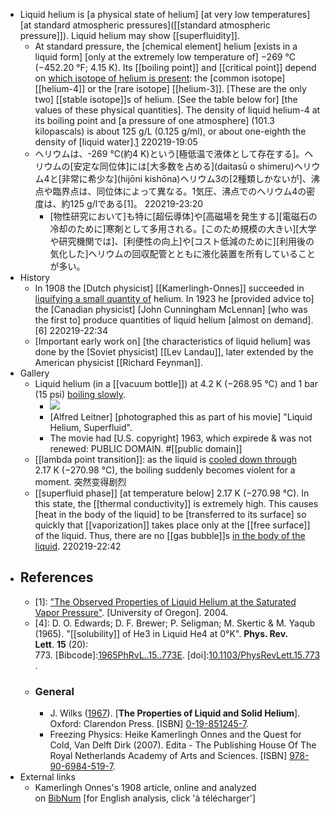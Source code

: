 - Liquid helium is [a physical state of helium] [at very low temperatures] [at standard atmospheric pressures]([[standard atmospheric pressure]]). Liquid helium may show [[superfluidity]].
    - At standard pressure, the [chemical element] helium [exists in a liquid form] [only at the extremely low temperature of] −269 °C (−452.20 °F; 4.15 K). Its [[boiling point]] and [[critical point]] depend on [which isotope of helium is present]([[isotope]]): the [common isotope] [[helium-4]] or the [rare isotope] [[helium-3]]. [These are the only two] [[stable isotope]]s of helium. [See the table below for] [the values of these physical quantities]. The density of liquid helium-4 at its boiling point and [a pressure of one atmosphere] (101.3 kilopascals) is about 125 g/L (0.125 g/ml), or about one-eighth the density of [liquid water].[1](((RGiQmyMH8)))
220219-19:05
    - ヘリウムは、-269 ℃(約4 K)という[極低温で液体として存在する]。ヘリウムの[安定な同位体]には[大多数を占める](daitasū o shimeru)ヘリウム4と[非常に希少な](hijōni kishōna)ヘリウム3の[2種類しかないが]、沸点や臨界点は、同位体によって異なる。1気圧、沸点でのヘリウム4の密度は、約125 g/lである[1]。
220219-23:20
        - [物性研究において]も特に[超伝導体]や[高磁場を発生する][電磁石の冷却のために]寒剤として多用される。[このため規模の大きい][大学や研究機関では]、[利便性の向上]や[コスト低減のために][利用後の気化した]ヘリウムの回収配管とともに液化装置を所有していることが多い。
- History
    - In 1908 the [Dutch physicist] [[Kamerlingh-Onnes]] succeeded in [liquifying a small quantity of]([[liquifying]]) helium. In 1923 he [provided advice to] the [Canadian physicist] [John Cunningham McLennan] [who was the first to] produce quantities of liquid helium [almost on demand]. [6]
220219-22:34
    - [Important early work on] [the characteristics of liquid helium] was done by the [Soviet physicist] [[Lev Landau]], later extended by the American physicist [[Richard Feynman]].
- Gallery
    - Liquid helium (in a [[vacuum bottle]]) at 4.2 K (−268.95 °C) and 1 bar (15 psi) [boiling slowly](https://en.wikipedia.org/wiki/File:Liquid_Helium.jpg).
        - ![](https://firebasestorage.googleapis.com/v0/b/firescript-577a2.appspot.com/o/imgs%2Fapp%2FXELiu-NovaKG%2FYE9Z2cRoL1.jpg?alt=media&token=7d156377-2ca4-44e6-9631-ae58170be902)
        - [Alfred Leitner] [photographed this as part of his movie] "Liquid Helium, Superfluid".
        - The movie had [U.S. copyright] 1963, which expirede & was not renewed: PUBLIC DOMAIN. #[[public domain]]
    - [[lambda point transition]]: as the liquid is [cooled down through](https://en.wikipedia.org/wiki/File:Liquid_helium_lambda_point_transition.jpg) 2.17 K (−270.98 °C), the boiling suddenly becomes violent for a moment. 突然变得剧烈
    - [[superfluid phase]] [at temperature below] 2.17 K (−270.98 °C). In this state, the [[thermal conductivity]] is extremely high. This causes [heat in the body of the liquid] to be [transferred to its surface] so quickly that [[vaporization]] takes place only at the [[free surface]] of the liquid. Thus, there are no [[gas bubble]]s [in the body of the liquid](https://en.wikipedia.org/wiki/File:Liquid_helium_superfluid_phase.jpg).
220219-22:42
- ## References
    - [1]: ["The Observed Properties of Liquid Helium at the Saturated Vapor Pressure"](http://pages.uoregon.edu/rjd/vapor1.htm). [University of Oregon]. 2004.
    - [4]: D. O. Edwards; D. F. Brewer; P. Seligman; M. Skertic & M. Yaqub (1965). "[[solubility]] of He3 in Liquid He4 at 0°K". __Phys. Rev. Lett__. **15** (20): 773. [Bibcode]:[1965PhRvL..15..773E](https://ui.adsabs.harvard.edu/abs/1965PhRvL..15..773E). [doi]:[10.1103/PhysRevLett.15.773](https://doi.org/10.1103%2FPhysRevLett.15.773).
    - ### **General**
        - J. Wilks ([1967](https://archive.org/details/propertiesofliqu0000wilk)). [__The Properties of Liquid and Solid Helium__]. Oxford: Clarendon Press. [ISBN] [0-19-851245-7](https://en.wikipedia.org/wiki/Special:BookSources/0-19-851245-7).
        - Freezing Physics: Heike Kamerlingh Onnes and the Quest for Cold, Van Delft Dirk (2007). Edita - The Publishing House Of The Royal Netherlands Academy of Arts and Sciences. [ISBN] [978-90-6984-519-7](https://en.wikipedia.org/wiki/Special:BookSources/978-90-6984-519-7).
- External links
    - Kamerlingh Onnes's 1908 article, online and analyzed on [BibNum](https://www.bibnum.education.fr/physique/thermodynamique/l-helium-liquide) [for English analysis, click 'à télécharger']
